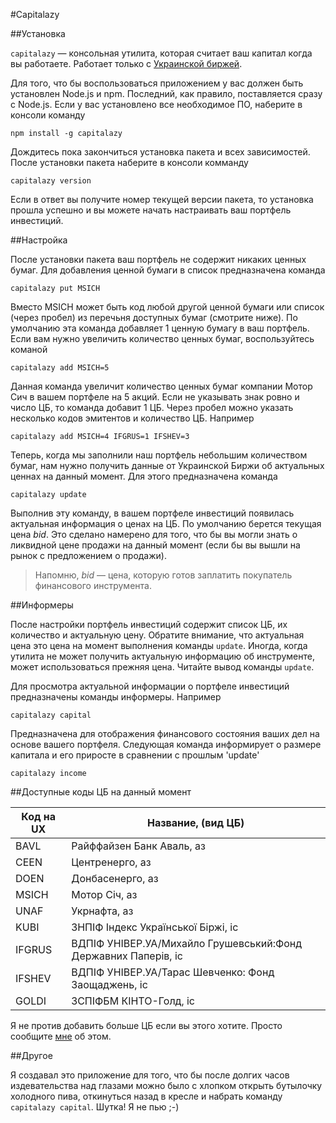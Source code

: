 #Capitalazy

##Установка

`capitalazy` &mdash; консольная утилита, которая считает ваш капитал когда вы работаете. Работает только с [Украинской биржей](http://www.ux.ua/).

Для того, что бы воспользоваться приложением у вас должен быть установлен Node.js и npm. Последний, как правило, поставляется сразу с Node.js. Если у вас установлено все необходимое ПО, наберите в консоли команду

`npm install -g capitalazy`

Дождитесь пока закончиться установка пакета и всех зависимостей.
После установки пакета наберите в консоли комманду

`capitalazy version`

Если в ответ вы получите номер текущей версии пакета, то установка прошла успешно и вы можете начать настраивать ваш портфель инвестиций.

##Настройка

После установки пакета ваш портфель не содержит никаких ценных бумаг. Для добавления ценной бумаги в список предназначена команда

`capitalazy put MSICH`

Вместо MSICH может быть код любой другой ценной бумаги или список (через пробел) из перечьня доступных бумаг (смотрите ниже). По умолчанию эта команда добавляет 1 ценную бумагу в ваш портфель. Если вам нужно увеличить количество ценных бумаг, воспользуйтесь команой

`capitalazy add MSICH=5`

Данная команда увеличит количество ценных бумаг компании Мотор Сич в вашем портфеле на 5 акций. Если не указывать знак ровно и число ЦБ, то команда добавит 1 ЦБ. Через пробел можно указать несколько кодов эмитентов и количество ЦБ. Например

`capitalazy add MSICH=4 IFGRUS=1 IFSHEV=3`

Теперь, когда мы заполнили наш портфель небольшим количеством бумаг, нам нужно получить данные от Украинской Биржи об актуальных ценнах на данный момент. Для этого предназначена команда

`capitalazy update`

Выполнив эту команду, в вашем портфеле инвестиций появилась актуальная информация о ценах на ЦБ. По умолчанию берется текущая цена *bid*. Это сделано намерено для того, что бы вы могли знать о ликвидной цене продажи на данный момент (если бы вы вышли на рынок с предложением о продажи).

>Напомню, *bid* &mdash; цена, которую готов заплатить покупатель финансового инструмента.

##Информеры

После настройки портфель инвестиций содержит список ЦБ, их количество и актуальную цену. Обратите внимание, что актуальная цена это цена на момент выполнения команды `update`. Иногда, когда утилита не может получить актуальную информацию об инструменте, может использоваться прежняя цена. Читайте вывод команды `update`.

Для просмотра актуальной информации о портфеле инвестиций предназначены команды информеры. Например

`capitalazy capital`

Предназначена для отображения финансового состояния ваших дел на основе вашего портфеля. Следующая команда информирует о размере капитала и его приросте в сравнении с прошлым 'update'

`capitalazy income`

##Доступные коды ЦБ на данный момент

Код на UX | Название, (вид ЦБ)
--------- | ------------------
BAVL | Райффайзен Банк Аваль, аз
CEEN | Центренерго, аз
DOEN | Донбасенерго, аз
MSICH | Мотор Січ, аз
UNAF | Укрнафта, аз
KUBI | ЗНПІФ Індекс Української Біржі, іс
IFGRUS | ВДПІФ УНІВЕР.УА/Михайло Грушевський:Фонд Державних Паперів, іс
IFSHEV | ВДПІФ УНІВЕР.УА/Тарас Шевченко: Фонд Заощаджень, іс
GOLDI | ЗСПІФБМ КІНТО-Голд, іс

Я не против добавить больше ЦБ если вы этого хотите. Просто сообщите [мне](mailto:andrewvasilen@gmail.com) об этом.

##Другое

Я создавал это приложение для того, что бы после долгих часов издевательства над глазами можно было с хлопком открыть бутылочку холодного пива, откинуться назад в кресле и набрать команду `capitalazy capital`. Шутка! Я не пью ;-)
